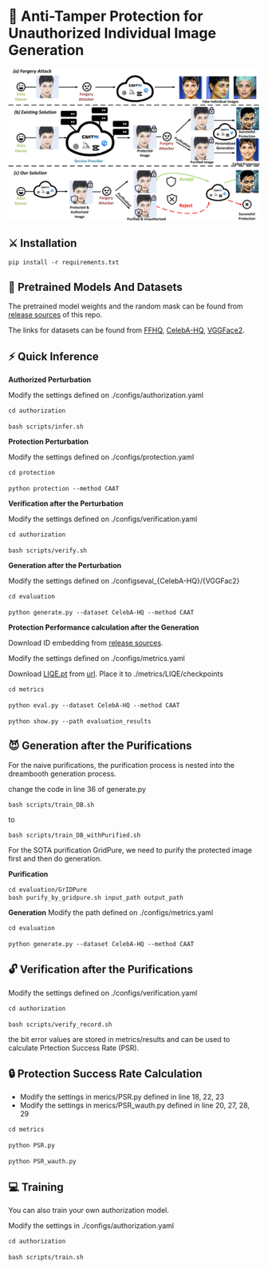 # :book: Anti-Tamper Protection for Unauthorized Individual Image Generation



<div style="text-align: center;">
    <img src="./assets/concept.jpg" alt="Page 1 of PDF" width="800" />
</div>

## <a name="installation"></a>:crossed_swords: Installation

```shell
pip install -r requirements.txt
```

## <a name="pretrained_models"></a>:dna: Pretrained Models And Datasets

The pretrained model weights and the random mask can be found from [release sources](https://github.com/codesubmission-tool/Anti-tamper-Perturbation/releases) of this repo.

The links for datasets can be found from [FFHQ](https://github.com/NVlabs/ffhq-dataset), [CelebA-HQ](https://drive.google.com/drive/folders/1JX4IM6VMkkv4rER99atS4x4VGnoRNByV), [VGGFace2](https://drive.google.com/drive/folders/1JX4IM6VMkkv4rER99atS4x4VGnoRNByV).

## :zap: Quick Inference

**Authorized Perturbation**

Modify the settings defined on ./configs/authorization.yaml

```
cd authorization

bash scripts/infer.sh 
```

**Protection Perturbation**

Modify the settings defined on ./configs/protection.yaml

```
cd protection

python protection --method CAAT
```

**Verification after the Perturbation**

Modify the settings defined on ./configs/verification.yaml

```
cd authorization

bash scripts/verify.sh 
```

**Generation after the Perturbation**

Modify the settings defined on ./configseval_{CelebA-HQ}/{VGGFac2}

```
cd evaluation

python generate.py --dataset CelebA-HQ --method CAAT
```

**Protection Performance calculation after the Generation**

Download ID embedding from [release sources](https://github.com/codesubmission-tool/Anti-tamper-Perturbation/releases).  

Modify the settings defined on ./configs/metrics.yaml

Download [LIQE.pt](https://drive.google.com/file/d/1GoKwUKNR-rvX11QbKRN8MuBZw2hXKHGh/view) from [url](https://github.com/zwx8981/LIQE). Place it to ./metrics/LIQE/checkpoints

```
cd metrics

python eval.py --dataset CelebA-HQ --method CAAT

python show.py --path evaluation_results
```

## :smiling_imp: Generation after the Purifications

For the naive purifications, the purification process is nested into the dreambooth generation process.

change the code in line 36 of generate.py
```
bash scripts/train_DB.sh
```
to
```
bash scripts/train_DB_withPurified.sh
```

For the SOTA purification GridPure, we need to purify the protected image first and then do generation.

**Purification**
```
cd evaluation/GrIDPure
bash purify_by_gridpure.sh input_path output_path
```

**Generation**
Modify the path defined on ./configs/metrics.yaml
```
cd evaluation

python generate.py --dataset CelebA-HQ --method CAAT
```


## :unlock: Verification after the Purifications

Modify the settings defined on ./configs/verification.yaml
```
cd authorization

bash scripts/verify_record.sh 
```

the bit error values are stored in metrics/results and can be used to calculate Prtection Success Rate (PSR).


## :lock: Protection Success Rate Calculation

- Modify the settings in merics/PSR.py defined in line 18, 22, 23
- Modify the settings in merics/PSR_wauth.py defined in line 20, 27, 28, 29
```
cd metrics

python PSR.py

python PSR_wauth.py
```


## :computer: Training

You can also train your own authorization model.

Modify the settings in ./configs/authorization.yaml

```
cd authorization

bash scripts/train.sh 
```



